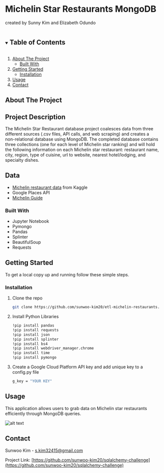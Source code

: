 # Michelin Star Restaurants MongoDB

created by Sunny Kim and Elizabeth Odundo

<!-- TABLE OF CONTENTS -->
<details open="open">
  <summary><h2 style="display: inline-block">Table of Contents</h2></summary>
  <ol>
    <li>
      <a href="#about-the-project">About The Project</a>
      <ul>
        <li><a href="#built-with">Built With</a></li>
      </ul>
    </li>
    <li>
      <a href="#getting-started">Getting Started</a>
      <ul>
        <li><a href="#installation">Installation</a></li>
      </ul>
    </li>
    <li><a href="#usage">Usage</a></li>
    <li><a href="#contact">Contact</a></li>
  </ol>
</details>



<!-- ABOUT THE PROJECT -->
## About The Project

## Project Description

The Michelin Star Restaurant database project coalesces data from three different sources (.csv files, API calls, and web scraping) and creates a non-relational database using MongoDB. The completed database contains three collections (one for each level of Michelin star ranking) and will hold the following information on each Michelin star restaurant: restaurant name, city, region, type of cuisine, url to website, nearest hotel/lodging, and specialty dishes. 


## Data

* [Michelin restaurant data](https://www.kaggle.com/jackywang529/michelin-restaurants) from Kaggle
* Google Places API
* [Michelin Guide](https://guide.michelin.com/en/restaurants)

### Built With

* Jupyter Notebook 
* Pymongo
* Pandas
* Splinter
* BeautifulSoup
* Requests

<!-- GETTING STARTED -->
## Getting Started

To get a local copy up and running follow these simple steps.

### Installation

1. Clone the repo
   ```sh
   git clone https://github.com/sunwoo-kim20/etl-michelin-restaurants.git
   ```
2. Install Python Libraries
   ```sh
   !pip install pandas
   !pip install requests
   !pip install json
   !pip install splinter
   !pip install bs4
   !pip install webdriver_manager.chrome
   !pip install time
   !pip install pymongo
   ```
3. Create a Google Cloud Platform API key and add unique key to a config.py file
   ```sh
   g_key = "YOUR KEY"
   ```



<!-- USAGE EXAMPLES -->
## Usage

This application allows users to grab data on Michelin star restaurants efficiently through MongoDB queries. 

![alt text](https://github.com/sunwoo-kim20/etl-michelin-restaurants/blob/main/michelin-db-screenshot.png?raw=true)



<!-- CONTACT -->
## Contact

Sunwoo Kim - s.kim32415@gmail.com

Project Link: [https://github.com/sunwoo-kim20/sqlalchemy-challenge](https://github.com/sunwoo-kim20/sqlalchemy-challenge)

